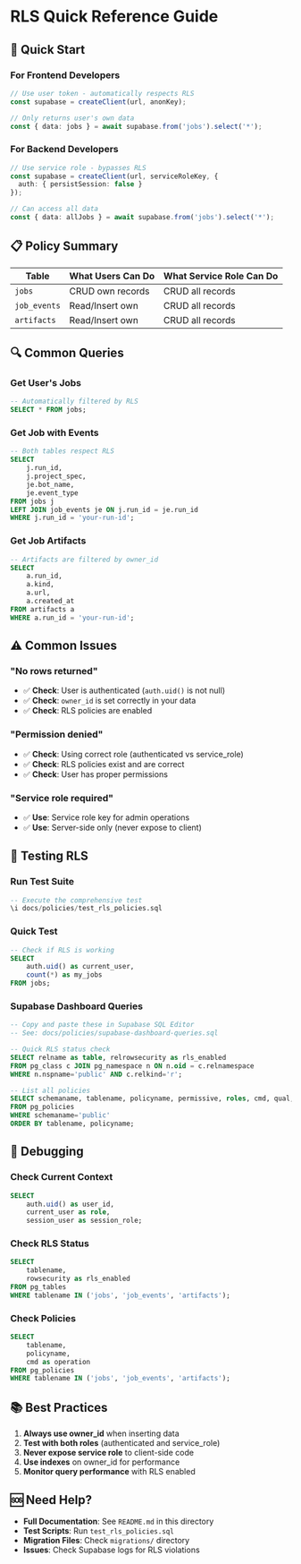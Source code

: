 # RLS Quick Reference Guide

## 🚀 Quick Start

### For Frontend Developers
```typescript
// Use user token - automatically respects RLS
const supabase = createClient(url, anonKey);

// Only returns user's own data
const { data: jobs } = await supabase.from('jobs').select('*');
```

### For Backend Developers
```typescript
// Use service role - bypasses RLS
const supabase = createClient(url, serviceRoleKey, {
  auth: { persistSession: false }
});

// Can access all data
const { data: allJobs } = await supabase.from('jobs').select('*');
```

## 📋 Policy Summary

| Table | What Users Can Do | What Service Role Can Do |
|-------|------------------|-------------------------|
| `jobs` | CRUD own records | CRUD all records |
| `job_events` | Read/Insert own | CRUD all records |
| `artifacts` | Read/Insert own | CRUD all records |

## 🔍 Common Queries

### Get User's Jobs
```sql
-- Automatically filtered by RLS
SELECT * FROM jobs;
```

### Get Job with Events
```sql
-- Both tables respect RLS
SELECT 
    j.run_id,
    j.project_spec,
    je.bot_name,
    je.event_type
FROM jobs j
LEFT JOIN job_events je ON j.run_id = je.run_id
WHERE j.run_id = 'your-run-id';
```

### Get Job Artifacts
```sql
-- Artifacts are filtered by owner_id
SELECT 
    a.run_id,
    a.kind,
    a.url,
    a.created_at
FROM artifacts a
WHERE a.run_id = 'your-run-id';
```

## ⚠️ Common Issues

### "No rows returned"
- ✅ **Check**: User is authenticated (`auth.uid()` is not null)
- ✅ **Check**: `owner_id` is set correctly in your data
- ✅ **Check**: RLS policies are enabled

### "Permission denied"
- ✅ **Check**: Using correct role (authenticated vs service_role)
- ✅ **Check**: RLS policies exist and are correct
- ✅ **Check**: User has proper permissions

### "Service role required"
- ✅ **Use**: Service role key for admin operations
- ✅ **Use**: Server-side only (never expose to client)

## 🧪 Testing RLS

### Run Test Suite
```sql
-- Execute the comprehensive test
\i docs/policies/test_rls_policies.sql
```

### Quick Test
```sql
-- Check if RLS is working
SELECT 
    auth.uid() as current_user,
    count(*) as my_jobs
FROM jobs;
```

### Supabase Dashboard Queries
```sql
-- Copy and paste these in Supabase SQL Editor
-- See: docs/policies/supabase-dashboard-queries.sql

-- Quick RLS status check
SELECT relname as table, relrowsecurity as rls_enabled
FROM pg_class c JOIN pg_namespace n ON n.oid = c.relnamespace
WHERE n.nspname='public' AND c.relkind='r';

-- List all policies
SELECT schemaname, tablename, policyname, permissive, roles, cmd, qual, with_check
FROM pg_policies
WHERE schemaname='public'
ORDER BY tablename, policyname;
```

## 🔧 Debugging

### Check Current Context
```sql
SELECT 
    auth.uid() as user_id,
    current_user as role,
    session_user as session_role;
```

### Check RLS Status
```sql
SELECT 
    tablename,
    rowsecurity as rls_enabled
FROM pg_tables 
WHERE tablename IN ('jobs', 'job_events', 'artifacts');
```

### Check Policies
```sql
SELECT 
    tablename,
    policyname,
    cmd as operation
FROM pg_policies 
WHERE tablename IN ('jobs', 'job_events', 'artifacts');
```

## 📚 Best Practices

1. **Always use owner_id** when inserting data
2. **Test with both roles** (authenticated and service_role)
3. **Never expose service role** to client-side code
4. **Use indexes** on owner_id for performance
5. **Monitor query performance** with RLS enabled

## 🆘 Need Help?

- **Full Documentation**: See `README.md` in this directory
- **Test Scripts**: Run `test_rls_policies.sql`
- **Migration Files**: Check `migrations/` directory
- **Issues**: Check Supabase logs for RLS violations
